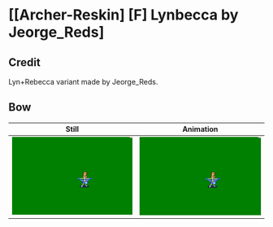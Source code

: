 # [\[Archer-Reskin\] \[F\] Lynbecca by Jeorge_Reds]

## Credit

Lyn+Rebecca variant made by Jeorge_Reds.

## Bow

| Still | Animation |
| :---: | :-------: |
| ![Bow still](./Bow_000.png) | ![Bow animation](./Bow.gif) |
